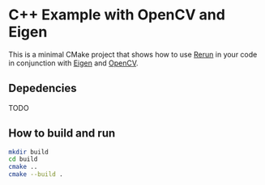 # C++ Example with OpenCV and Eigen

This is a minimal CMake project that shows how to use [Rerun](https://github.com/rerun-io/rerun) in your code in conjunction with [Eigen](https://eigen.tuxfamily.org/) and [OpenCV](https://opencv.org/).

## Depedencies

TODO

## How to build and run

```bash
mkdir build
cd build
cmake ..
cmake --build .
```
